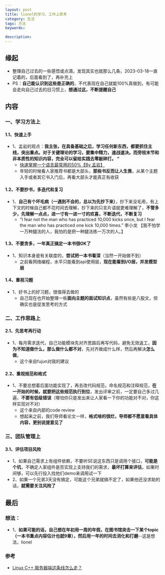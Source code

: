 ```yaml
---
layout: post  
title: lionel的学习、工作上思考  
category: 生活     
tags: 方法
keywords:   

description:   
---  
```


##  缘起

+ 整理自己过去的一些感悟或点滴，发现其实也就那么几条，2023-03-18一直记着的，后面看到了，再补充上
+ PS：**自己能认识到这些是正确的**，不代表现在自己就能100%真做到，有可能会走向自己过去的旧习惯上，**想通过这，不断提醒自己**

##  内容

### 一、学习方法上

#### 1.1、快速上手

+ 1、孟岩的观点：**我主张，在具备基础之后，学习任何新东西，都要抓住主线，突出重点。对于关键理论的学习，要集中精力，速战速决。而旁枝末节和非本质性的知识内容，完全可以留给实践去零敲碎打。 “**
  + [快速掌握一个语言最常用的50%【By 孟岩】](https://publish.illinois.edu/weiyang-david/2014/12/22/%E5%BF%AB%E9%80%9F%E6%8E%8C%E6%8F%A1%E4%B8%80%E4%B8%AA%E8%AF%AD%E8%A8%80%E6%9C%80%E5%B8%B8%E7%94%A8%E7%9A%8450-%EF%BC%88by-%E5%AD%9F%E5%B2%A9%EF%BC%89/)
  + 年轻的时候看人家推荐书都是大部头，**那些书反而让人生畏**，从某个主题入手或者其它书入门后，再看大部头才能真正有收获

#### 1.2、不要抄书，多迭代和复习

+ 1、**自己有个坏毛病（一遇到不会的，总以为先抄下来）**，抄下来没毛用，有上下文的时候自己都不花时间去理解，抄下来的只言片语就更难理解了，**不管多少，先理解一点点，进一寸有一进一寸的欢喜，不断迭代，不断复习**
  + “I fear not the man who has practiced 10,000 kicks once, but I fear the man who has practiced one kick 10,000 times.” 李小龙  【我不怕学一万种腿法的人，我怕的是把一种腿法练一万次的人。】

#### 1.3、不要贪多，一年真正搞定一本书很OK了

+ 1、知识本身是有关联度的，**尝试把一本书看深**（当然一开始做不到）
  + 之前看网络编程，水平只能看到api使用层，**现在能看到I/O层，并发模型层**

#### 1.4、重视习题

+ 1、好书上的好习题，很值得去做的
  + 自己现在也开始整理一些**面向主题的面试知识点**，虽然有些是八股文，但确实也是促发思考的方式

### 二、工作思路上

#### 2.1、先思考再行动

+ 1、每月需求迭代，自己功能模块先对齐思路后再写代码，避免无效返工，**因为不知道做什么，那么做什么都不对**，先对齐做成什么样，然后再解决**怎么做**。
  + 这个来自fujun对我的建议

#### 2.2、重视规范和格式

+ 1、不要总想着后面功能实现了，再去改代码规范，命名规范和注释规范，**在一开始的时候，就要把这些规范执行到位**，发出评审之前，一定要自己多过几遍，**不要有低级错误**（哪怕你只是发出来让人家看一下你的功能对不对，你这样实现对不对）
  + 这个来自内部的code review
  + 想起来之前，我们导师看论文一样，**格式啥的很烂，导师都不愿意看具体内容，更别说提意见了**

### 三、团队管理上

#### 3.1、评估项目风险

+ 1、如果自己需求上有组件依赖，不要听SE说这东西只是调用个接口，**可能是个坑**，不确定人家组件是否实现上支持我们的需求，**最坏打算来评估**，如果时间够，可以先行投入找他们demo来调用试一下
+ 2、如果一个兄弟3天没有搞定，可能这个兄弟就搞不定了，如果他还没求助的话，**就需要关注风险了**

##  最后

### 想法：

+ 1、**如果可能的话，自己想在年初用一周的年假，在图书馆突击一下某个topic（一本书重点内容估计也就9章），然后用一年的时间去消化和打磨**--这是想法，lionel

### 参考

+ [Linux C++ 服务器端这条线怎么走？](https://www.sohu.com/a/483906651_121124360)
